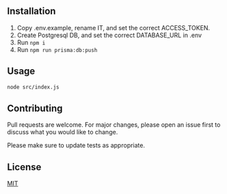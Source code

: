 ## Installation

1. Copy .env.example, rename IT, and set the correct ACCESS_TOKEN.
2. Create Postgresql DB, and set the correct DATABASE_URL in .env
3. Run `npm i`
4. Run `npm run prisma:db:push`


## Usage


```bash
node src/index.js
```

## Contributing

Pull requests are welcome. For major changes, please open an issue first
to discuss what you would like to change.

Please make sure to update tests as appropriate.

## License

[MIT](https://choosealicense.com/licenses/mit/)